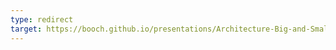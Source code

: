 ```yaml
---
type: redirect
target: https://booch.github.io/presentations/Architecture-Big-and-Small/slides.html
---
```

